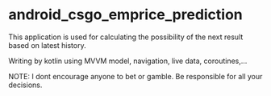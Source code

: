 # android_csgo_emprice_prediction

This application is used for calculating the possibility of the next result based on latest history.

Writing by kotlin using MVVM model, navigation, live data, coroutines,...

NOTE: I dont encourage anyone to bet or gamble. Be responsible for all your decisions.

